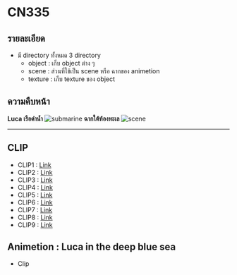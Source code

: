 # CN335

## รายละเอียด
- มี directory ทั้งหมด 3 directory
    - object : เก็บ object ต่าง ๆ 
    - scene : ส่วนที่ใช้เป็น scene หรือ ฉากของ animetion
    - texture : เก็บ texture ของ object

## ความคืบหน้า
**Luca เรือดำน้ำ**
![submarine](https://user-images.githubusercontent.com/60430405/162024201-bb7b62f6-885f-4796-9bb8-51525a432ab5.jpg)
**ฉากใต้ท้องทะเล**
![scene](https://user-images.githubusercontent.com/60430405/162024263-5dd306df-a6fc-4db9-9eb4-92b7400b7be7.jpg)

---------

## CLIP 
- CLIP1 : [Link](https://youtu.be/sQo4AzL3ZoA)
- CLIP2 : [Link](https://youtu.be/y4bGXVgmBr4)
- CLIP3 : [Link](https://youtu.be/Eh8Dt9F4cYk)
- CLIP4 : [Link](https://youtu.be/fnhWqQbUh4c)
- CLIP5 : [Link](https://youtu.be/C-aitf-EPDw)
- CLIP6 : [Link](https://youtu.be/IBeCnfeYF5I)
- CLIP7 : [Link](https://youtu.be/XNh5oVj8ARQ)
- CLIP8 : [Link](https://youtu.be/z2oufZ_Erw8)
- CLIP9 : [Link](https://youtu.be/4Qop5e9P2AI)



## Animetion : Luca in the deep blue sea
- Clip
